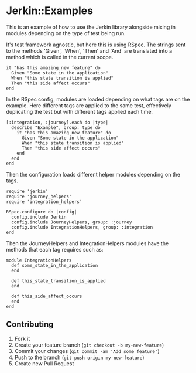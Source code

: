 # Jerkin::Examples

This is an example of how to use the Jerkin library alongside mixing in modules depending on the type of test being run.

It's test framework agnostic, but here this is using RSpec. The strings sent to the methods 'Given', 'When', 'Then' and 'And' are translated into a method which is called in the current scope. 

    it "has this amazing new feature" do
      Given "Some state in the application"
      When "this state transition is applied"
      Then "this side affect occurs"
    end
    
In the RSpec config, modules are loaded depending on what tags are on the example.  Here different tags are applied to the same test, effectively duplicating the test but with different tags applied each time.

	[:integration, :journey].each do |type|
  	  describe "Example", group: type do
    	it "has this amazing new feature" do
   		  Given "Some state in the application"
		  When "this state transition is applied"
		  Then "this side affect occurs"
    	end
  	  end
	end
	
Then the configuration loads different helper modules depending on the tags.

    require 'jerkin'
	require 'journey_helpers'
	require 'integration_helpers'

	RSpec.configure do |config|
  	  config.include Jerkin
  	  config.include JourneyHelpers, group: :journey
  	  config.include IntegrationHelpers, group: :integration
	end

Then the JourneyHelpers and IntegrationHelpers modules have the methods that each tag requires such as:

	module IntegrationHelpers
  	  def some_state_in_the_application
  	  end
  	  
	  def this_state_transition_is_applied
	  end

  	  def this_side_affect_occurs
  	  end
	end

## Contributing

1. Fork it
2. Create your feature branch (`git checkout -b my-new-feature`)
3. Commit your changes (`git commit -am 'Add some feature'`)
4. Push to the branch (`git push origin my-new-feature`)
5. Create new Pull Request
